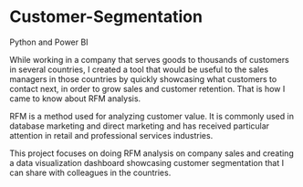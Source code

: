 # Customer-Segmentation
Python and Power BI

While working in a company that serves goods to thousands of customers in several countries, I created a tool that would be useful to the sales managers in those countries by quickly showcasing what customers to contact next, in order to grow sales and customer retention. That is how I came to know about RFM analysis.

RFM is a method used for analyzing customer value. It is commonly used in database marketing and direct marketing and has received particular attention in retail and professional services industries.

This project focuses on doing RFM analysis on company sales and creating a data visualization dashboard showcasing customer segmentation that I can share with colleagues in the countries.
